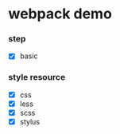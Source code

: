 # webpack demo

### step

- [x] basic

### style resource
- [x] css
- [x] less
- [x] scss
- [x] stylus
